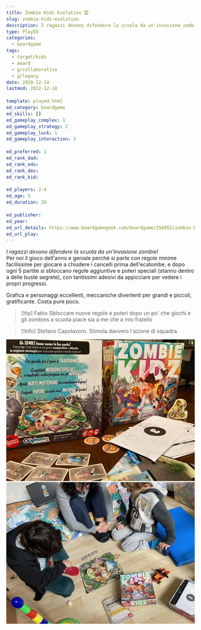```yaml
---
title: Zombie Kids Evolution 🏆
slug: zombie-kids-evolution
description: I ragazzi devono difendere la scuola da un'invasione zombie!
type: PlayED
categories:
  - boardgame
tags:
  - target/kids
  - award
  - g/collaborativo
  - g/legacy
date: 2020-12-14
lastmod: 2022-12-18

template: played.html
ed_category: boardgame
ed_skills: []
ed_gameplay_complex: 1
ed_gameplay_strategy: 2
ed_gameplay_luck: 1
ed_gameplay_interaction: 3

ed_preferred: 1
ed_rank_dad: 
ed_rank_edu: 
ed_rank_dev: 
ed_rank_kid: 

ed_players: 2-4
ed_age: 5
ed_duration: 20

ed_publisher: 
ed_year: 
ed_url_details: https://www.boardgamegeek.com/boardgame/256952/zombie-kidz-evolution
ed_url_play: 
---
```


*I ragazzi devono difendere la scuola da un'invasione zombie!*  
Per noi il gioco dell'anno e geniale perchè si parte con regole minime facilissime per giocare a chiudere i cancelli prima dell'ecatombe, e dopo ogni 5 partite si sbloccano regole aggiuntive e poteri speciali (stanno dentro a delle buste segrete), con tantissimi adesivi da appicciare per vedere i propri progressi.

Grafica e personaggi eccellenti, meccaniche divertenti per grandi e piccoli, gratificante. Costa pure poco.

> [!tip] Fabio
> Sbloccare nuove regole e poteri dopo un po' che giochi e gli zombies a scuola piace sia a me che a mio fratello

> [!info] Stefano
> Capolavoro. Stimola davvero l'azione di squadra

![](../../assets/img/played/boardgame/zombie_kidz.webp)
![](../../assets/img/played/boardgame/zombie_kidz2.webp)
